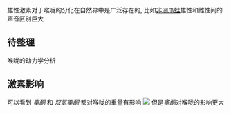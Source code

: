 雄性激素对于喉咙的分化在自然界中是广泛存在的, 比如[非洲爪蛙](zotero://select/library/items/2JFJHE7Y )雄性和雌性间的声音区别巨大


## 待整理
喉咙的动力学分析


## 激素影响
可以看到 *睾酮*  和 *双氢睾酮* 都对喉咙的重量有影响
![](https://picture-bed-1301848969.cos.ap-shanghai.myqcloud.com/20220604205852.png)
但是*睾酮*对喉咙的影响更大
